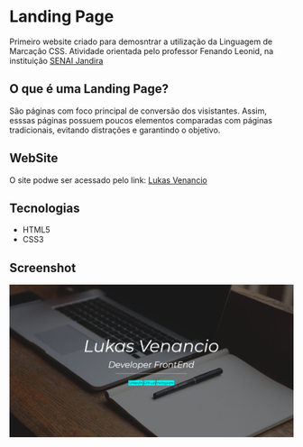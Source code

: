 # Landing Page
Primeiro website criado para demosntrar a utilização da Linguagem de Marcação CSS. Atividade orientada pelo professor Fenando Leonid, na instituição [SENAI Jandira](https://jandira.sp.senai.br/)

## O que é uma Landing Page?
São páginas com foco principal de conversão dos visistantes. Assim, esssas páginas possuem poucos elementos comparadas com páginas tradicionais, evitando distrações e garantindo o objetivo.

## WebSite
O site podwe ser acessado pelo link: [Lukas Venancio](https://lukasvenancio.github.io/LIMA-aula4/)

## Tecnologias
* HTML5 
* CSS3

## Screenshot

![](site.png)
